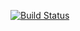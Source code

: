 [![Build Status](https://travis-ci.org/rhuamani/Schemata.png?branch=master)](https://travis-ci.org/rhuamani/Schemata)

